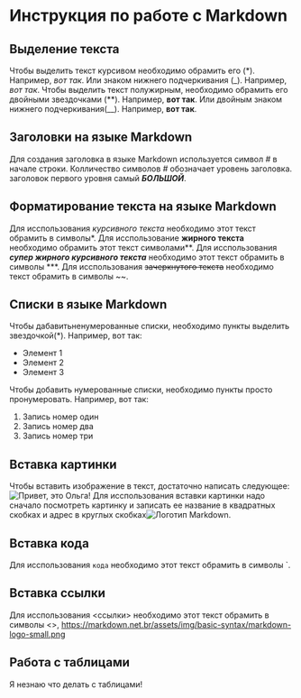 # Инструкция по работе с Markdown

## Выделение текста
Чтобы выделить текст курсивом необходимо обрамить его (*). Например, *вот так*.
Или знаком нижнего подчеркивания (_). Например, _вот так_.
Чтобы выделить текст полужирным, необходимо обрамить его двойными звездочками (**). 
Например, **вот так**.
Или двойным знаком нижнего подчеркивания(__). Например, __вот так__.

## Заголовки на языке Markdown
Для создания заголовка в языке Markdown используется символ *#* в начале строки. Колличество символов *#* обозначает уровень заголовка. заголовок первого уровня самый ***БОЛЬШОЙ***.

## Форматирование текста на языке Markdown
Для исспользования *курсивного текста* необходимо этот текст обрамить в символы*. Для исспользование **жирного текста** необходимо обрамить этот текст символами**. Для исспользования ***супер жирного курсивного текста*** необходимо этот текст обрамить в символы ***. Для исспользования ~~зачеркнутого текста~~ необходимо текст обрамить в символы ~~.

## Списки в языке Markdown

Чтобы дабавитьненумерованные списки, необходимо пункты выделить звездочкой(*). Например, вот так:
* Элемент 1
* Элемент 2
* Элемент 3

Чтобы добавить нумерованные списки, необходимо пункты просто пронумеровать. Например, вот так:
1. Запись номер один
2. Запись номер два
3. Запись номер три

## Вставка картинки

Чтобы вставить изображение в текст, достаточно написать следующее:
![Привет, это Ольга!](Olga.jpg)
Для исспользования вставки картинки надо сначало посмотреть картинку и записать ее название в квадратных скобках и адрес в круглых скобках![Логотип Markdown](https://markdown.net.br/assets/img/basic-syntax/markdown-logo-small.png).

## Вставка кода
Для исспользования `кода`  необходимо этот текст обрамить в символы `.

## Вставка ссылки
Для исспользования <ссылки>  необходимо этот текст обрамить в символы <>, <https://markdown.net.br/assets/img/basic-syntax/markdown-logo-small.png>

## Работа с таблицами

Я незнаю что делать с таблицами!